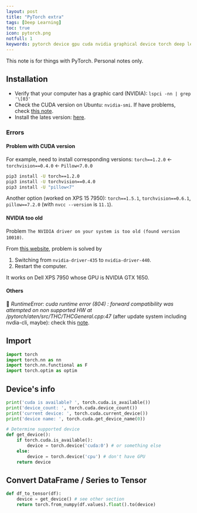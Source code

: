 ```yaml
---
layout: post
title: "PyTorch extra"
tags: [Deep Learning]
toc: true
icon: pytorch.png
notfull: 1
keywords: pytorch device gpu cuda nvidia graphical device torch deep learning neural network
---
```


This note is for things with PyTorch. Personal notes only.

## Installation

- Verify that your computer has a graphic card (NVIDIA):  `lspci -nn | grep '\[03'`
- Check the CUDA version on Ubuntu: `nvidia-smi`. If have problems, check [this note](/linux-tips#gpu-nvdia-problems).
- Install the lates version: [here](https://pytorch.org/).

### Errors

#### Problem with CUDA version

For example, need to install corresponding versions: `torch==1.2.0` <- `torchvision==0.4.0` <- `Pillow<7.0.0`

~~~ bash
pip3 install -U torch==1.2.0
pip3 install -U torchvision==0.4.0
pip3 install -U "pillow<7"
~~~

Another option (worked on XPS 15 7950): `torch==1.5.1`, `torchvision==0.6.1`, `pillow==7.2.0` (with `nvcc --version` is `11.1`).

#### NVIDIA too old

Problem `The NVIDIA driver on your system is too old (found version 10010)`.

From [this website](https://discuss.pytorch.org/t/old-cuda-driver-with-pytorch-1-5/78470/5), problem is solved by

1. Switching from `nvidia-driver-435` to `nvidia-driver-440`.
2. Restart the computer.

It works on Dell XPS 7950 whose GPU is NVIDIA GTX 1650.

#### Others

🔅 _RuntimeError: cuda runtime error (804) : forward compatibility was attempted on non supported HW at /pytorch/aten/src/THC/THCGeneral.cpp:47_ (after update system including nvdia-cli, maybe): check this [note](/linux-tips#gpu-nvdia-problems).

## Import

~~~ python
import torch
import torch.nn as nn
import torch.nn.functional as F
import torch.optim as optim
~~~

## Device's info

~~~ python
print('cuda is available? ', torch.cuda.is_available())
print('device_count: ', torch.cuda.device_count())
print('current device: ', torch.cuda.current_device())
print('device name: ', torch.cuda.get_device_name(0))
~~~

~~~ python
# Determine supported device
def get_device():
    if torch.cuda.is_available():
        device = torch.device('cuda:0') # or something else
    else:
        device = torch.device('cpu') # don't have GPU
    return device
~~~

## Convert DataFrame / Series to Tensor

~~~ python
def df_to_tensor(df):
    device = get_device() # see other section
    return torch.from_numpy(df.values).float().to(device)
~~~